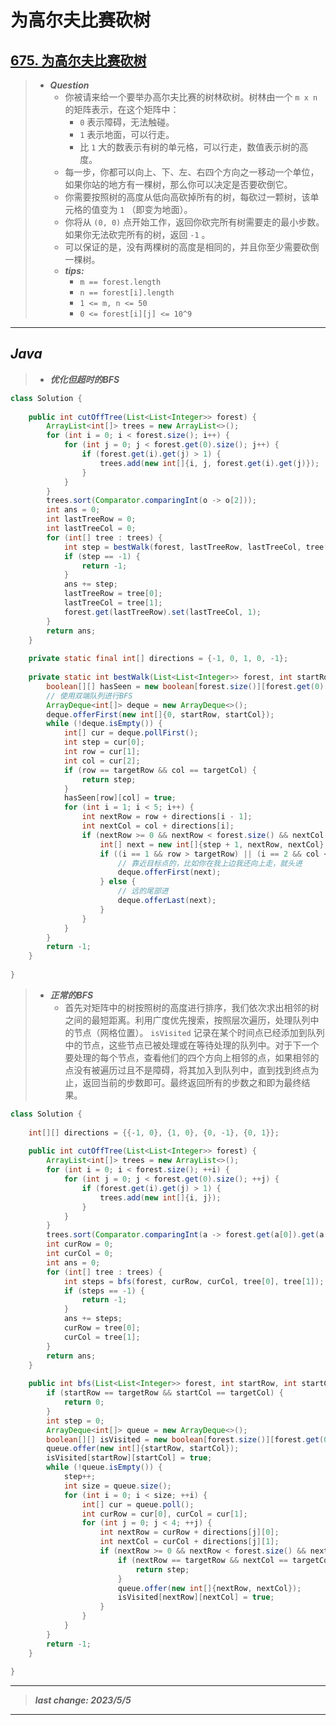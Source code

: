 # 为高尔夫比赛砍树

## [675. 为高尔夫比赛砍树](https://leetcode.cn/problems/cut-off-trees-for-golf-event/)

> - ***Question***
>   - 你被请来给一个要举办高尔夫比赛的树林砍树。树林由一个 `m x n` 的矩阵表示，在这个矩阵中：
>     - `0` 表示障碍，无法触碰。
>     - `1` 表示地面，可以行走。
>     - 比 `1` 大的数表示有树的单元格，可以行走，数值表示树的高度。
>   - 每一步，你都可以向上、下、左、右四个方向之一移动一个单位，如果你站的地方有一棵树，那么你可以决定是否要砍倒它。
>   - 你需要按照树的高度从低向高砍掉所有的树，每砍过一颗树，该单元格的值变为 `1` （即变为地面）。
>   - 你将从 `(0, 0)` 点开始工作，返回你砍完所有树需要走的最小步数。如果你无法砍完所有的树，返回 `-1` 。
>   - 可以保证的是，没有两棵树的高度是相同的，并且你至少需要砍倒一棵树。
>   - ***tips:***
>     - `m == forest.length`
>     - `n == forest[i].length`
>     - `1 <= m, n <= 50`
>     - `0 <= forest[i][j] <= 10^9`

---

## *Java*

> - ***优化但超时的BFS***

```java
class Solution {
    
    public int cutOffTree(List<List<Integer>> forest) {
        ArrayList<int[]> trees = new ArrayList<>();
        for (int i = 0; i < forest.size(); i++) {
            for (int j = 0; j < forest.get(0).size(); j++) {
                if (forest.get(i).get(j) > 1) {
                    trees.add(new int[]{i, j, forest.get(i).get(j)});
                }
            }
        }
        trees.sort(Comparator.comparingInt(o -> o[2]));
        int ans = 0;
        int lastTreeRow = 0;
        int lastTreeCol = 0;
        for (int[] tree : trees) {
            int step = bestWalk(forest, lastTreeRow, lastTreeCol, tree[0], tree[1]);
            if (step == -1) {
                return -1;
            }
            ans += step;
            lastTreeRow = tree[0];
            lastTreeCol = tree[1];
            forest.get(lastTreeRow).set(lastTreeCol, 1);
        }
        return ans;
    }
    
    private static final int[] directions = {-1, 0, 1, 0, -1};
    
    private static int bestWalk(List<List<Integer>> forest, int startRow, int startCol, int targetRow, int targetCol) {
        boolean[][] hasSeen = new boolean[forest.size()][forest.get(0).size()];
        // 使用双端队列进行BFS
        ArrayDeque<int[]> deque = new ArrayDeque<>();
        deque.offerFirst(new int[]{0, startRow, startCol});
        while (!deque.isEmpty()) {
            int[] cur = deque.pollFirst();
            int step = cur[0];
            int row = cur[1];
            int col = cur[2];
            if (row == targetRow && col == targetCol) {
                return step;
            }
            hasSeen[row][col] = true;
            for (int i = 1; i < 5; i++) {
                int nextRow = row + directions[i - 1];
                int nextCol = col + directions[i];
                if (nextRow >= 0 && nextRow < forest.size() && nextCol >= 0 && nextCol < forest.get(0).size() && !hasSeen[nextRow][nextCol] && forest.get(nextRow).get(nextCol) > 0) {
                    int[] next = new int[]{step + 1, nextRow, nextCol};
                    if ((i == 1 && row > targetRow) || (i == 2 && col < targetCol) || (i == 3 && row < targetRow) || (i == 4 && col > targetCol)) {
                        // 靠近目标点的，比如你在我上边我还向上走，就头进
                        deque.offerFirst(next);
                    } else {
                        // 远的尾部进
                        deque.offerLast(next);
                    }
                }
            }
        }
        return -1;
    }
    
}
```

> - ***正常的BFS***
>   - 首先对矩阵中的树按照树的高度进行排序，我们依次求出相邻的树之间的最短距离。利用广度优先搜索，按照层次遍历，处理队列中的节点（网格位置）。 `isVisited` 记录在某个时间点已经添加到队列中的节点，这些节点已被处理或在等待处理的队列中。对于下一个要处理的每个节点，查看他们的四个方向上相邻的点，如果相邻的点没有被遍历过且不是障碍，将其加入到队列中，直到找到终点为止，返回当前的步数即可。最终返回所有的步数之和即为最终结果。

```java
class Solution {
    
    int[][] directions = {{-1, 0}, {1, 0}, {0, -1}, {0, 1}};
    
    public int cutOffTree(List<List<Integer>> forest) {
        ArrayList<int[]> trees = new ArrayList<>();
        for (int i = 0; i < forest.size(); ++i) {
            for (int j = 0; j < forest.get(0).size(); ++j) {
                if (forest.get(i).get(j) > 1) {
                    trees.add(new int[]{i, j});
                }
            }
        }
        trees.sort(Comparator.comparingInt(a -> forest.get(a[0]).get(a[1])));
        int curRow = 0;
        int curCol = 0;
        int ans = 0;
        for (int[] tree : trees) {
            int steps = bfs(forest, curRow, curCol, tree[0], tree[1]);
            if (steps == -1) {
                return -1;
            }
            ans += steps;
            curRow = tree[0];
            curCol = tree[1];
        }
        return ans;
    }
    
    public int bfs(List<List<Integer>> forest, int startRow, int startCol, int targetRow, int targetCol) {
        if (startRow == targetRow && startCol == targetCol) {
            return 0;
        }
        int step = 0;
        ArrayDeque<int[]> queue = new ArrayDeque<>();
        boolean[][] isVisited = new boolean[forest.size()][forest.get(0).size()];
        queue.offer(new int[]{startRow, startCol});
        isVisited[startRow][startCol] = true;
        while (!queue.isEmpty()) {
            step++;
            int size = queue.size();
            for (int i = 0; i < size; ++i) {
                int[] cur = queue.poll();
                int curRow = cur[0], curCol = cur[1];
                for (int j = 0; j < 4; ++j) {
                    int nextRow = curRow + directions[j][0];
                    int nextCol = curCol + directions[j][1];
                    if (nextRow >= 0 && nextRow < forest.size() && nextCol >= 0 && nextCol < forest.get(0).size() && !isVisited[nextRow][nextCol] && forest.get(nextRow).get(nextCol) > 0) {
                        if (nextRow == targetRow && nextCol == targetCol) {
                            return step;
                        }
                        queue.offer(new int[]{nextRow, nextCol});
                        isVisited[nextRow][nextCol] = true;
                    }
                }
            }
        }
        return -1;
    }
    
}
```

---

> ***last change: 2023/5/5***

---
